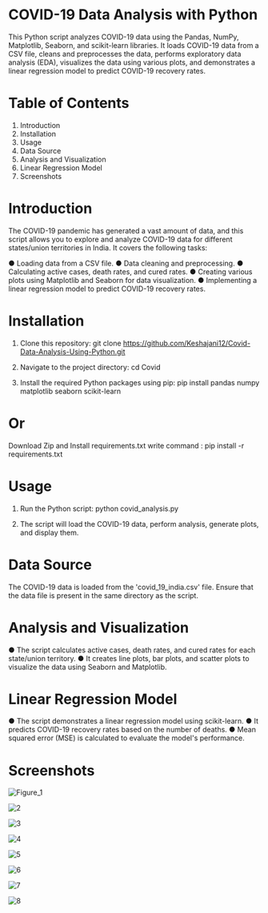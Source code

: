# COVID-19 Data Analysis with Python

This Python script analyzes COVID-19 data using the Pandas, NumPy, Matplotlib, Seaborn, and scikit-learn libraries. It loads COVID-19 data from a CSV file, cleans and preprocesses the data, performs exploratory data analysis (EDA), visualizes the data using various plots, and demonstrates a linear regression model to predict COVID-19 recovery rates.

# Table of Contents
1. Introduction
2. Installation
3. Usage
4. Data Source
5. Analysis and Visualization
6. Linear Regression Model
7. Screenshots

# Introduction
The COVID-19 pandemic has generated a vast amount of data, and this script allows you to explore and analyze COVID-19 data for different states/union territories in India. It covers the following tasks:

● Loading data from a CSV file.
● Data cleaning and preprocessing.
● Calculating active cases, death rates, and cured rates.
● Creating various plots using Matplotlib and Seaborn for data visualization.
● Implementing a linear regression model to predict COVID-19 recovery rates.

# Installation

1. Clone this repository:
git clone https://github.com/Keshajani12/Covid-Data-Analysis-Using-Python.git

2. Navigate to the project directory:
cd Covid

3. Install the required Python packages using pip:
pip install pandas numpy matplotlib seaborn scikit-learn

# Or

Download Zip and Install requirements.txt write command :
pip install -r requirements.txt

# Usage

1. Run the Python script:
python covid_analysis.py

2. The script will load the COVID-19 data, perform analysis, generate plots, and display them.

# Data Source

The COVID-19 data is loaded from the 'covid_19_india.csv' file. Ensure that the data file is present in the same directory as the script.

# Analysis and Visualization

● The script calculates active cases, death rates, and cured rates for each state/union territory.
● It creates line plots, bar plots, and scatter plots to visualize the data using Seaborn and Matplotlib.

# Linear Regression Model

● The script demonstrates a linear regression model using scikit-learn.
● It predicts COVID-19 recovery rates based on the number of deaths.
● Mean squared error (MSE) is calculated to evaluate the model's performance.

# Screenshots

![Figure_1](https://github.com/Keshajani12/Covid-Data-Analysis-Using-Python/assets/143489586/fbf7fcc7-6afe-43fc-b099-8b4690713c53)

![2](https://github.com/Keshajani12/Covid-Data-Analysis-Using-Python/assets/143489586/717dc330-d5bb-426f-ba2d-13e89fae62e4)

![3](https://github.com/Keshajani12/Covid-Data-Analysis-Using-Python/assets/143489586/305ed767-6ca5-4415-b0d1-c75c63231386)

![4](https://github.com/Keshajani12/Covid-Data-Analysis-Using-Python/assets/143489586/49fbf87e-5db4-49d1-a9d8-09881fc31c5b)

![5](https://github.com/Keshajani12/Covid-Data-Analysis-Using-Python/assets/143489586/8abd5084-8f20-4c73-827d-6f31a5389852)

![6](https://github.com/Keshajani12/Covid-Data-Analysis-Using-Python/assets/143489586/4444eee7-b080-4588-9346-dcdf5ca00df0)

![7](https://github.com/Keshajani12/Covid-Data-Analysis-Using-Python/assets/143489586/d43c7071-abd0-4f06-8d95-3ec310e88c25)

![8](https://github.com/Keshajani12/Covid-Data-Analysis-Using-Python/assets/143489586/54febbd2-e019-4474-a2b8-13be7c2ccf41)
